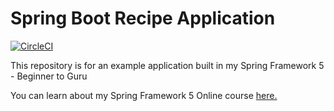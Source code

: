 # Spring Boot Recipe Application

[![CircleCI](https://circleci.com/gh/ebolart/spring5-recipe-app.svg?style=svg)](https://circleci.com/gh/ebolart/spring5-recipe-app)

This repository is for an example application built in my Spring Framework 5 - Beginner to Guru

You can learn about my Spring Framework 5 Online course [here.](https://go.springframework.guru/spring-framework-5-online-course)